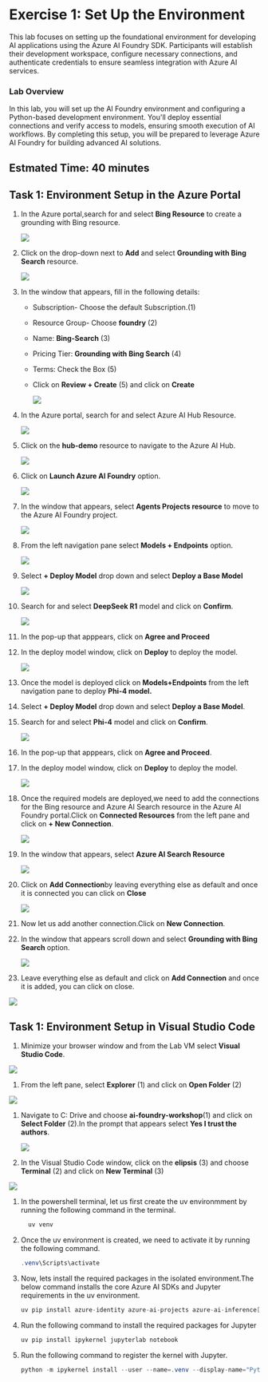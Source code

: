 # Exercise 1: Set Up the Environment

This lab focuses on setting up the foundational environment for developing AI applications using the Azure AI Foundry SDK. Participants will establish their development workspace, configure necessary connections, and authenticate credentials to ensure seamless integration with Azure AI services.

### Lab Overview

In this lab, you will set up the AI Foundry environment and configuring a Python-based development environment. You'll deploy essential connections and verify access to models, ensuring smooth execution of AI workflows. By completing this setup, you will be prepared to leverage Azure AI Foundry for building advanced AI solutions.

## Estmated Time: 40 minutes

## Task 1: Environment Setup in the Azure Portal

1. In the Azure portal,search for and select **Bing Resource** to create a grounding with Bing resource.

   ![](/images/b14.png)

1. Click on the drop-down next to **Add** and select **Grounding with Bing Search** resource.

   ![](/images/b15.png)

1. In the window that appears, fill in the following details:

   - Subscription- Choose the default Subscription.(1)
   - Resource Group- Choose **foundry** (2)
   - Name: **Bing-Search** (3)
   - Pricing Tier: **Grounding with Bing Search** (4)
   - Terms: Check the Box (5)
   - Click on **Review + Create** (5) and click on **Create**

     ![](/images/b16.png)

1. In the Azure portal, search for and select Azure AI Hub Resource.

   ![](/images/b1.png)

1. Click on the **hub-demo** resource to navigate to the Azure AI Hub.

   ![](/images/b2.png)

1. Click on **Launch Azure AI Foundry** option.

   ![](/images/b3.png)

1. In the window that appears, select **Agents Projects resource** to move to the Azure AI Foundry project.

   ![](/images/b4.png)

1. From the left navigation pane select **Models + Endpoints** option.

   ![](/images/b6.png)

1. Select **+ Deploy Model** drop down and select **Deploy a Base Model**

   ![](/images/b7.png)

1. Search for and select **DeepSeek R1** model and click on **Confirm**.

   ![](/images/b9.png)

1. In the pop-up that apppears, click on **Agree and Proceed**

1. In the deploy model window, click on **Deploy** to deploy the model.

   ![](/images/b10.png)

1. Once the model is deployed click on **Models+Endpoints** from the left navigation pane to deploy **Phi-4 model.**

1. Select **+ Deploy Model** drop down and select **Deploy a Base Model**.

1. Search for and select **Phi-4** model and click on **Confirm**.

   ![](/images/b12.png)

1. In the pop-up that apppears, click on **Agree and Proceed**.

1. In the deploy model window, click on **Deploy** to deploy the model.

   ![](/images/b13.png)

1. Once the required models are deployed,we need to add the connections for the Bing resource and Azure AI Search resource in the Azure AI Foundry portal.Click on **Connected Resources** from the left pane and click on **+ New Connection**.

   ![](/images/b17.png)

1. In the window that appears, select **Azure AI Search Resource**

   ![](/images/b18.png)

1. Click on **Add Connection**by leaving everything else as default and once it is connected you can click on **Close**

   ![](/images/b19.png)

1. Now let us add another connection.Click on **New Connection**.

1. In the window that appears scroll down and select **Grounding with Bing Search** option.

   ![](/images/b20.png)

1. Leave everything else as default and click on **Add Connection** and once it is added, you can click on close.

  ![](/images/b21.png)


## Task 1: Environment Setup in Visual Studio Code

1. Minimize your browser window and from the Lab VM select **Visual Studio Code**.

  ![](/images/b22.png)

1. From the left pane, select **Explorer** (1) and click on **Open Folder** (2)

  ![](/images/b24.png)

1. Navigate to C: Drive and choose **ai-foundry-workshop**(1) and click on **Select Folder** (2).In the prompt that appears select **Yes I trust the authors**.

   ![](/images/b25.png)

1. In the Visual Studio Code window, click on the **elipsis** (3) and choose **Terminal** (2) and click on **New Terminal** (3)

  ![](/images/b23.png)

1. In the powershell terminal, let us first create the uv environmment by running the following command in the terminal.

   ```csharp
     uv venv
    ```

1. Once the uv environment is created, we need to activate it by running the following command.

    ```csharp
    .venv\Scripts\activate
    ```

1. Now, lets install the required packages in the isolated environment.The below command installs the  core Azure AI SDKs and Jupyter requirements in the uv environment.

    ```csharp
    uv pip install azure-identity azure-ai-projects azure-ai-inference[opentelemetry] azure-search-documents azure-ai-evaluation azure-monitor-opentelemetry
    ```
   
1. Run the following command to install the required packages for Jupyter 

     ```csharp
     uv pip install ipykernel jupyterlab notebook
    ```
1. Run the following command to register the kernel with Jupyter.
  
    ```csharp
    python -m ipykernel install --user --name=.venv --display-name="Python (.venv)"
    ```
